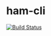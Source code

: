 # ham-cli

[![Build Status](https://travis-ci.org/giltsl/ham-cli.svg?branch=master)](https://travis-ci.org/giltsl/ham-cli)
